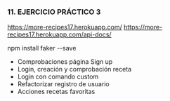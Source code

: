 ### 11. EJERCICIO PRÁCTICO 3

https://more-recipes17.herokuapp.com/
https://more-recipes17.herokuapp.com/api-docs/

npm install faker --save

* Comprobaciones página Sign up <!-- .element: class="fragment" -->
* Login, creación y comprobación receta <!-- .element: class="fragment" -->
* Login con comando custom <!-- .element: class="fragment" -->
* Refactorizar registro de usuario<!-- .element: class="fragment" -->
* Acciones recetas favoritas<!-- .element: class="fragment" -->